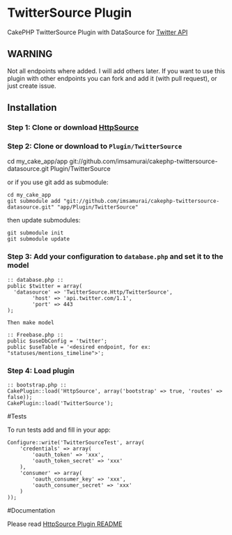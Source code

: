 TwitterSource Plugin
=====================

CakePHP TwitterSource Plugin with DataSource for [Twitter API](https://dev.twitter.com/)

## WARNING

Not all endpoints where added. I will add others later.
If you want to use this plugin with other endpoints you can fork and add it (with pull request),
or just create issue.

## Installation

### Step 1: Clone or download [HttpSource](https://github.com/imsamurai/cakephp-httpsource-datasource)

### Step 2: Clone or download to `Plugin/TwitterSource`

  cd my_cake_app/app git://github.com/imsamurai/cakephp-twittersource-datasource.git Plugin/TwitterSource

or if you use git add as submodule:

	cd my_cake_app
	git submodule add "git://github.com/imsamurai/cakephp-twittersource-datasource.git" "app/Plugin/TwitterSource"

then update submodules:

	git submodule init
	git submodule update

### Step 3: Add your configuration to `database.php` and set it to the model

```
:: database.php ::
public $twitter = array(
  'datasource' => 'TwitterSource.Http/TwitterSource',
        'host' => 'api.twitter.com/1.1',
        'port' => 443
);

Then make model

:: Freebase.php ::
public $useDbConfig = 'twitter';
public $useTable = '<desired endpoint, for ex: "statuses/mentions_timeline">';

```

### Step 4: Load plugin

```
:: bootstrap.php ::
CakePlugin::load('HttpSource', array('bootstrap' => true, 'routes' => false));
CakePlugin::load('TwitterSource');

```
#Tests

To run tests add and fill in your app:

```
Configure::write('TwitterSourceTest', array(
	'credentials' => array(
		'oauth_token' => 'xxx',
		'oauth_token_secret' => 'xxx'
	),
	'consumer' => array(
		'oauth_consumer_key' => 'xxx',
		'oauth_consumer_secret' => 'xxx'
	)
));
```

#Documentation

Please read [HttpSource Plugin README](https://github.com/imsamurai/cakephp-httpsource-datasource/blob/master/README.md)
